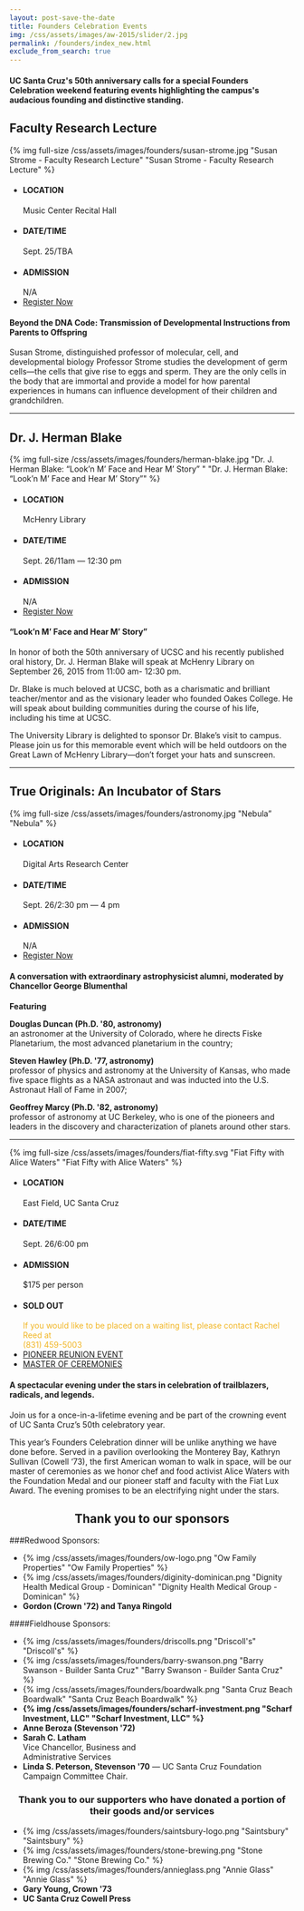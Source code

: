 ```yaml
---
layout: post-save-the-date
title: Founders Celebration Events
img: /css/assets/images/aw-2015/slider/2.jpg
permalink: /founders/index_new.html
exclude_from_search: true
---
```

#### UC Santa Cruz's 50th anniversary calls for a special Founders Celebration weekend featuring events highlighting the campus's audacious founding and distinctive standing.

## Faculty Research Lecture
{% img full-size /css/assets/images/founders/susan-strome.jpg "Susan Strome - Faculty Research Lecture" "Susan Strome - Faculty Research Lecture" %}
<!-- CONTAINER -->
<div class="founder-container">
<!-- EVENT INFO -->
<div class="founder-info">
<ul>
<li>
<h4>LOCATION</h4>
<span>Music Center Recital Hall</span>
</li>
<li>
<h4>DATE/TIME</h4>
<span>Sept. 25/TBA</span>
</li>
<li>
<h4>ADMISSION</h4>
<span>N/A</span>
</li>
<li>
<a href="#" class="full-width-button">Register Now</a>
</li>
</div>
<!-- END EVENT INFO -->
<!-- CONTENT -->
<div class="founder-content"><h4>Beyond the DNA Code: Transmission of Developmental Instructions from Parents to Offspring</h4><p>Susan Strome, distinguished professor of molecular, cell, and developmental biology Professor Strome studies the development of germ cells—the cells that give rise to eggs and sperm. They are the only cells in the body that are immortal and provide a model for how parental experiences in humans can influence development of their children and grandchildren.</p></div>
<!--END CONTENT -->
</div>
<!-- END CONTAINER -->

<hr style="width:100%">

## Dr. J. Herman Blake
{% img full-size /css/assets/images/founders/herman-blake.jpg "Dr. J. Herman Blake:  “Look’n M’ Face and Hear M’ Story”" "Dr. J. Herman Blake:  “Look’n M’ Face and Hear M’ Story”" %}

<!-- CONTAINER -->
<div class="founder-container">
<!-- EVENT INFO -->
<div class="founder-info">
<ul>
<li>
<h4>LOCATION</h4>
<span>McHenry Library</span>
</li>
<li>
<h4>DATE/TIME</h4>
<span>Sept. 26/11am — 12:30 pm</span>
</li>
<li>
<h4>ADMISSION</h4>
<span>N/A</span>
</li>
<li>
<a href="#" class="full-width-button">Register Now</a>
</li>
</div>
<!-- END EVENT INFO -->
<!-- CONTENT -->
<div class="founder-content"><h4>“Look’n M’ Face and Hear M’ Story”</h4><p>In honor of both the 50th anniversary of UCSC and his recently published oral history, Dr. J. Herman Blake will speak at McHenry Library on September 26, 2015 from 11:00 am- 12:30 pm.</p>
<p>Dr. Blake is much beloved at UCSC, both as a charismatic and brilliant teacher/mentor and as the visionary leader who founded Oakes College.  He will speak about building communities during the course of his life, including his time at UCSC.</p>
<p>The University Library is delighted to sponsor Dr. Blake’s visit to campus. Please join us for this memorable event which will be held outdoors on the Great Lawn of McHenry Library—don’t forget your hats and sunscreen.</p></div>
<!--END CONTENT -->
</div>
<!-- END CONTAINER -->


<hr style="width:100%">

## True Originals: An Incubator of Stars
{% img full-size /css/assets/images/founders/astronomy.jpg "Nebula”"Nebula" %}

<!-- CONTAINER -->
<div class="founder-container">
<!-- EVENT INFO -->
<div class="founder-info">
<ul>
<li>
<h4>LOCATION</h4>
<span>Digital Arts Research Center</span>
</li>
<li>
<h4>DATE/TIME</h4>
<span>Sept. 26/2:30 pm — 4 pm</span>
</li>
<li>
<h4>ADMISSION</h4>
<span>N/A</span>
</li>
<li>
<a href="#" class="full-width-button">Register Now</a>
</li>
</div>
<!-- END EVENT INFO -->
<!-- CONTENT -->
<div class="founder-content"><h4>A conversation with extraordinary astrophysicist alumni, moderated by Chancellor George Blumenthal</h4><p><strong>Featuring</strong></p>
<p><strong>Douglas Duncan (Ph.D. '80, astronomy)</strong><br />an astronomer at the University of Colorado, where he directs Fiske Planetarium, the most advanced planetarium in the country;</p>
<p><strong>Steven Hawley (Ph.D. '77, astronomy)</strong> <br />professor of physics and astronomy at the University of Kansas, who made five space flights as a NASA astronaut and was inducted into the U.S. Astronaut Hall of Fame in 2007;</p>
<p><strong>Geoffrey Marcy (Ph.D. '82, astronomy)</strong><br />professor of astronomy at UC Berkeley, who is one of the pioneers and leaders in the discovery and characterization of planets around other stars.</p>

</div>
<!-- END CONTENT -->
</div>
<!-- END CONTAINER -->

<hr style="width:100%">

{% img full-size /css/assets/images/founders/fiat-fifty.svg "Fiat Fifty with Alice Waters" "Fiat Fifty with Alice Waters" %}

<!-- CONTAINER -->
<div class="founder-container">
<!-- EVENT INFO -->
<div class="founder-info">
<ul>
<li>
<h4>LOCATION</h4>
<span>East Field, UC Santa Cruz</span>
</li>
<li>
<h4>DATE/TIME</h4>
<span>Sept. 26/6:00 pm</span>
</li>
<li>
<h4>ADMISSION</h4>
<span>$175 per person</span>
</li>
<li>
<h4>SOLD OUT</h4>
<span style="color:#f1b521;">If you would like to be placed on a waiting list, please contact Rachel Reed at <br />(831) 459-5003</span>
</li>
<li><a href="/founders/pioneer-reunion.html" class="full-width-button">PIONEER REUNION EVENT</a></li>
<li><a href="/founders/master-of-ceremony.html" class="full-width-button">MASTER OF CEREMONIES</a></li>
</div>
<!-- END EVENT INFO -->
<!-- CONTENT -->
<div class="founder-content"><h4>A spectacular evening under the stars in celebration of trailblazers, radicals, and legends.</h4>
<p>Join us for a once-in-a-lifetime evening and be part of the crowning event of UC Santa Cruz’s 50th celebratory year.</p>
<p>This year’s Founders Celebration dinner will be unlike anything we have done before. Served in a pavilion overlooking the Monterey Bay, Kathryn Sullivan (Cowell ‘73), the first American woman to walk in space, will be our master of ceremonies as we honor chef and food activist Alice Waters with the Foundation Medal and our pioneer staff and faculty with the Fiat Lux Award. The evening promises to be an electrifying night under the stars.</p>
</div>
<!-- END CONTENT -->
</div>
<!-- END CONTAINER -->




## <center>Thank you to our sponsors</center>

###Redwood Sponsors:
<ul class="top-sponsor">
<li class="full-size"><span>{% img /css/assets/images/founders/ow-logo.png "Ow Family Properties" "Ow Family Properties" %}</span></li>
<li class="full-size"><span>{% img /css/assets/images/founders/diginity-dominican.png "Dignity Health Medical Group - Dominican" "Dignity Health Medical Group - Dominican" %}</span></li>
<li class="full-size"><span><strong>Gordon (Crown '72) and Tanya Ringold</strong></span></li>
</ul>

####Fieldhouse Sponsors:
<ul class="top-sponsor">
<li><span>{% img /css/assets/images/founders/driscolls.png "Driscoll's" "Driscoll's" %}</span></li>
<li><span>{% img /css/assets/images/founders/barry-swanson.png "Barry Swanson - Builder Santa Cruz" "Barry Swanson - Builder Santa Cruz" %}</span></li>
<li><span>{% img /css/assets/images/founders/boardwalk.png "Santa Cruz Beach Boardwalk" "Santa Cruz Beach Boardwalk" %}</span></li>
<li><span><strong>{% img /css/assets/images/founders/scharf-investment.png "Scharf Investment, LLC" "Scharf Investment, LLC" %}</strong></span></li>
<li><span><strong>Anne Beroza (Stevenson '72)</strong></span></li>
<li><span><strong>Sarah C. Latham</strong><br />Vice Chancellor, Business and <br/>Administrative Services</span></li>
<li><span><strong>Linda S. Peterson, Stevenson '70</strong> — UC Santa Cruz Foundation Campaign Committee Chair.</span></li>
</ul>

### <center>Thank you to our supporters who have donated a portion of their goods and/or services</center>
<ul class="secondary-sponsor">
<li>{% img /css/assets/images/founders/saintsbury-logo.png "Saintsbury" "Saintsbury" %}</li>
<li>{% img /css/assets/images/founders/stone-brewing.png "Stone Brewing Co." "Stone Brewing Co." %}</li>
<li>{% img /css/assets/images/founders/annieglass.png "Annie Glass" "Annie Glass" %}</li>
<li><span><strong>Gary Young, Crown '73</strong></span></li>
<li><span><strong>UC Santa Cruz Cowell Press </strong></span></li>
</ul>